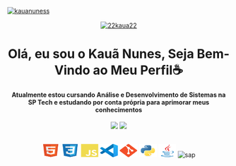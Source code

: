 <p align="left">
  <a href="https://github.com/KauaNuness">
  <img src="https://komarev.com/ghpvc/?username=kauanuness&style=plastic&label=Stalker+visits" alt="kauanuness" />
</p>

<p align="center">
  <a href="https://instagram.com/22kaua22" target="blank"><img align="center" src="https://cdn.jsdelivr.net/npm/simple-icons@3.0.1/icons/instagram.svg" alt="22kaua22" height="30" width="40" /></a>
 
</p>

<h1 align="center">Olá, eu sou o Kauã Nunes, Seja Bem-Vindo ao Meu Perfil☕</h1>
<h4 align="center">Atualmente estou cursando Análise e Desenvolvimento de Sistemas na SP Tech e estudando por conta própria para aprimorar meus conhecimentos</h4>

<div align="center">
  <a href="https://github.com/KauaNuness"><img height="160em" src="https://github-readme-stats.vercel.app/api?username=kauanuness&show_icons=true&theme=default&include_all_commits=false&count_private=false"/></a>
  <a href="https://github.com/KauaNuness"><img height="160em" src="https://github-readme-stats.vercel.app/api/top-langs/?username=kauanuness&layout=compact&langs_count=6&theme=default"/></a>
</div>
<br/>
<p align="center">
  <img src="https://raw.githubusercontent.com/devicons/devicon/master/icons/html5/html5-original.svg" alt="html5" width="40" height="30"/>
  <img src="https://raw.githubusercontent.com/devicons/devicon/master/icons/css3/css3-original.svg" alt="css3" width="40" height="30"/>
  <img src="https://raw.githubusercontent.com/devicons/devicon/master/icons/javascript/javascript-plain.svg" alt="javascript" width="40" height="30"/>
  <img src="https://raw.githubusercontent.com/devicons/devicon/master/icons/vscode/vscode-original.svg" alt="vs code" width="40" height="30"/>
  <img src="https://raw.githubusercontent.com/devicons/devicon/master/icons/git/git-original.svg" alt="git" width="40" height="30"/>
  <img src="https://raw.githubusercontent.com/devicons/devicon/master/icons/python/python-original.svg" alt="python" width="40" height="30"/>
  <img src="https://raw.githubusercontent.com/devicons/devicon/master/icons/java/java-original.svg" alt="java" width="40" height="30"/>
  <img src="https://raw.githubusercontent.com/devicons/devicon/master/icons/sap/sap-original.svg" alt="sap" width="40" height="30"/>
  
</p>
